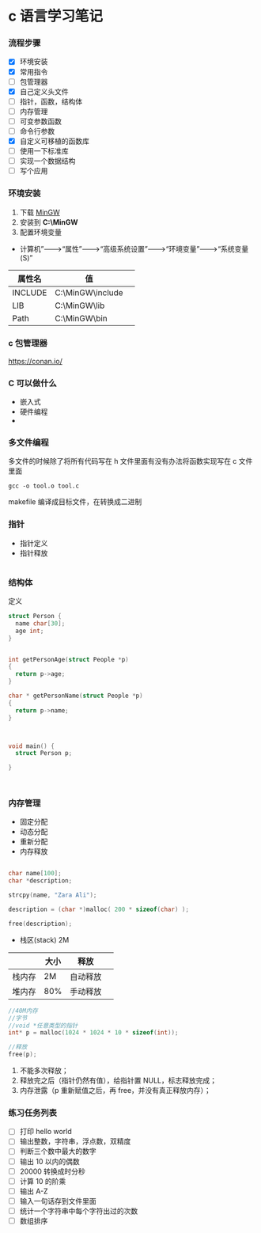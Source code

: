 # c 语言学习笔记

### 流程步骤

- [x] 环境安装
- [x] 常用指令
- [ ] 包管理器
- [x] 自己定义头文件
- [ ] 指针，函数，结构体
- [ ] 内存管理
- [ ] 可变参数函数
- [ ] 命令行参数
- [x] 自定义可移植的函数库
- [ ] 使用一下标准库
- [ ] 实现一个数据结构
- [ ] 写个应用

### 环境安装

1. 下载 [MinGW](https://sourceforge.net/projects/mingw/files/)
2. 安装到 **C:\MinGW**
3. 配置环境变量

- 计算机”--->“属性”--->“高级系统设置”--->“环境变量”--->“系统变量(S)”

| 属性名  | 值               |     |
| ------- | ---------------- | --- |
| INCLUDE | C:\MinGW\include |     |
| LIB     | C:\MinGW\lib     |     |
| Path    | C:\MinGW\bin     |     |



### c 包管理器

https://conan.io/

### C 可以做什么

- 嵌入式
- 硬件编程
-

### 多文件编程

多文件的时候除了将所有代码写在 h 文件里面有没有办法将函数实现写在 c 文件里面

```
gcc -o tool.o tool.c
```

makefile
编译成目标文件，在转换成二进制

### 指针

- 指针定义
- 指针释放

```

```

### 结构体

定义

```c
struct Person {
  name char[30];
  age int;
}


int getPersonAge(struct People *p)
{
  return p->age;
}

char * getPersonName(struct People *p)
{
  return p->name;
}



void main() {
  struct Person p;

}




```

### 内存管理

- 固定分配
- 动态分配
- 重新分配
- 内存释放

```c

char name[100];
char *description;

strcpy(name, "Zara Ali");

description = (char *)malloc( 200 * sizeof(char) );

free(description);

```

- 栈区(stack) 2M

|        | 大小 | 释放     |     |
| ------ | ---- | -------- | --- |
| 栈内存 | 2M   | 自动释放 |
| 堆内存 | 80%  | 手动释放 |

```c
//40M内存
//字节
//void *任意类型的指针
int* p = malloc(1024 * 1024 * 10 * sizeof(int));

//释放
free(p);
```

1. 不能多次释放；
2. 释放完之后（指针仍然有值），给指针置 NULL，标志释放完成；
3. 内存泄露（p 重新赋值之后，再 free，并没有真正释放内存）；

### 练习任务列表

- [ ] 打印 hello world
- [ ] 输出整数，字符串，浮点数，双精度
- [ ] 判断三个数中最大的数字
- [ ] 输出 10 以内的偶数
- [ ] 20000 转换成时分秒
- [ ] 计算 10 的阶乘
- [ ] 输出 A-Z
- [ ] 输入一句话存到文件里面
- [ ] 统计一个字符串中每个字符出过的次数
- [ ] 数组排序
